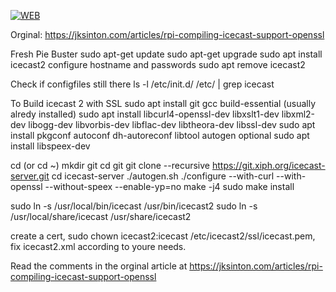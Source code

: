 [![WEB](https://img.shields.io/badge/compile-icecast-green)](https://www.reihell.se/)

 Orginal: https://jksinton.com/articles/rpi-compiling-icecast-support-openssl
 
  Fresh Pie Buster
  sudo apt-get update
  sudo apt-get upgrade
  sudo apt install icecast2
 configure hostname and passwords
 sudo apt remove icecast2

 Check if configfiles still there ls -l /etc/init.d/ /etc/ | grep icecast

 To Build icecast 2 with SSL
  sudo apt install git gcc build-essential (usually alredy installed)
  sudo apt install libcurl4-openssl-dev libxslt1-dev libxml2-dev libogg-dev libvorbis-dev libflac-dev libtheora-dev libssl-dev
  sudo apt install pkgconf autoconf dh-autoreconf libtool autogen
  optional sudo apt install libspeex-dev
  
  cd (or cd ~)
  mkdir git
  cd git
  git clone --recursive https://git.xiph.org/icecast-server.git
  cd icecast-server
  ./autogen.sh
  ./configure --with-curl --with-openssl --without-speex --enable-yp=no
  make -j4
  sudo make install
  
 sudo ln -s /usr/local/bin/icecast /usr/bin/icecast2
 sudo ln -s /usr/local/share/icecast /usr/share/icecast2
  
  create a cert, sudo chown icecast2:icecast /etc/icecast2/ssl/icecast.pem, fix icecast2.xml according to youre needs.
  
  Read the comments in the orginal article at https://jksinton.com/articles/rpi-compiling-icecast-support-openssl
  
